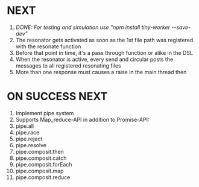 # NEXT

1. *DONE: For testing and simulation use "npm install tiny-worker --save-dev"*
2. The resonator gets activated as soon as the 1st file path was registered with the resonate function
3. Before that point in time, it's a pass through function or alike in the DSL
4. When the resonator is active, every send and circular posts the messages to all registered resonating files
5. More than one response must causes a raise in the main thread then

# ON SUCCESS NEXT

1. Implement pipe system
2. Supports Map_reduce-API in addition to Promise-API:
  1. pipe.all
  2. pipe.race
  3. pipe.reject
  4. pipe.resolve
  5. pipe.composit.then
  6. pipe.composit.catch
  7. pipe.composit.forEach
  6. pipe.composit.map
  7. pipe.composit.reduce
